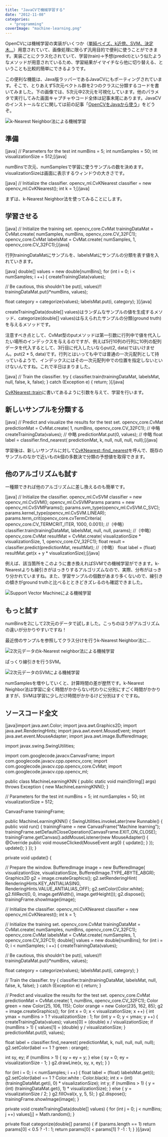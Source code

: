 ```yaml
---
title: "JavaCVで機械学習する"
date: "2012-11-08"
categories: 
  - "programming"
coverImage: "machine-learning.png"
---
```


OpenCVには機械学習の実装がいくつか（[単純ベイズ、k近傍、SVM、決定木…](http://opencv.jp/opencv-2svn/cpp/ml_statistical_models.html)）用意されていて、画像処理に限らず汎用目的で便利に使うことができます。実装ごとにクラス化されていて、学習(train)→予想(predict)という似たようなメソッドが用意されているため、学習結果がイマイチなら他に切り替える、ということも比較的簡単にできるようです。

この便利な機能は、Java版ラッパーであるJavaCVにもポーティングされています。そこで、とりあえず5次元ベクトル群を2つのクラスに分類するコードを書いてみました。下の画像では、5次元中2次元を可視化しています。他のパラメタで実行してみた画面キャプチャやコード全体は記事末尾にあります。JavaCVのインストールなどに関しては前の記事「[OpenCVをJavaから使う](http://junkato.jp/ja/blog/2012/11/04/use-opencv-from-java/)」をどうぞ。

![](images/machine-learning.png "k-Nearest Neighbor法による機械学習")

## 準備

\[java\] // Parameters for the test int numBins = 5; int numSamples = 50; int visualizationSize = 512;\[/java\]

numBinsで次元、numSamplesで学習に使うサンプルの数を決めます。visualizationSizeは画面に表示するウィンドウの大きさです。

\[java\] // Initialize the classifier. opencv\_ml.CvKNearest classifier = new opencv\_ml.CvKNearest(); int k = 1;\[/java\]

まずは、k-Nearest Neighbor法を使ってみることにします。

## 学習させる

\[java\] // Initialize the training set. opencv\_core.CvMat trainingDataMat = CvMat.create( numSamples, numBins, opencv\_core.CV\_32FC1); opencv\_core.CvMat labelsMat = CvMat.create( numSamples, 1, opencv\_core.CV\_32FC1);\[/java\]

行列trainingDataMatにサンプルを、labelsMatにサンプルの分類を表す値を入れていきます。

\[java\] double\[\] values = new double\[numBins\]; for (int i = 0; i < numSamples; i ++) { createTrainingData(values);

// Be cautious, this shouldn't be put(i, values)!! trainingDataMat.put(i\*numBins, values);

float category = categorize(values); labelsMat.put(i, category); }\[/java\]

createTrainingData(double\[\] values)はランダムなサンプルの値を生成するメソッド、categorize(double\[\] values)は与えられたサンプルの分類(ground truth)を与えるメソッドです。

注意すべき点として、CvMat型のputメソッドは第一引数に行列中で値を代入したい場所のインデックスを与えるのですが、例えば5行10列の行列に10列の配列データを代入するとして、3行目に代入したいならput(2, data)ではいけません。put(2 \* 5, data)です。行列とはいっても中では普通の一次元配列として持っているようで、インデックスにはその一次元配列中での位置を指定しないといけないんですね。これで半日はまりました。

\[java\] // Train the classifier. try { classifier.train(trainingDataMat, labelsMat, null, false, k, false); } catch (Exception e) { return; }\[/java\]

[CvKNearest::train](http://opencv.jp/opencv-2svn/cpp/ml_k_nearest_neighbors.html#cvknearest-train)に書いてあるように引数を与えて、学習を行います。

## 新しいサンプルを分類する

\[java\] // Predict and visualize the results for the test set. opencv\_core.CvMat predictionMat = CvMat.create( 1, numBins, opencv\_core.CV\_32FC1); // 中略 createTrainingData(values); // 中略 predictionMat.put(0, values); // 中略 float label = classifier.find\_nearest( predictionMat, k, null, null, null, null);\[/java\]

学習後は、新しいサンプルに対して[CvKNearest::find\_nearest](http://opencv.jp/opencv-2svn/cpp/ml_k_nearest_neighbors.html#cvknearest-find-nearest)を呼んで、既存のサンプルのなかで近いものk個の多数決で分類の予想値を取得できます。

## 他のアルゴリズムも試す

一種類できれば他のアルゴリズムに差し換えるのも簡単です。

\[java\] // Initialize the classifier. opencv\_ml.CvSVM classifier = new opencv\_ml.CvSVM(); opencv\_ml.CvSVMParams params = new opencv\_ml.CvSVMParams(); params.svm\_type(opencv\_ml.CvSVM.C\_SVC); params.kernel\_type(opencv\_ml.CvSVM.LINEAR); params.term\_crit(opencv\_core.cvTermCriteria( opencv\_core.CV\_TERMCRIT\_ITER, 1000, 0.001)); //（中略） classifier.train(trainingDataMat, labelsMat, null, null, params); //（中略） opencv\_core.CvMat resultMat = CvMat.create( visualizationSize \* visualizationSize, 1, opencv\_core.CV\_32FC1); float result = classifier.predict(predictionMat, resultMat); //（中略） float label = (float) resultMat.get(x + y \* visualizationSize);\[/java\]

例えば、該当箇所をこのように書き換えればSVMでの機械学習ができます。k-Nearestよりも線引きがはっきりするアルゴリズムなので、実際、分布がはっきり分かれていますね。また、学習サンプルの個数があまり多くないので、線引きの傾きがground truthと比べるとときどきズレるのも確認できました。

![](images/machine-learning-svm.png "Support Vector Machineによる機械学習")

## もっと試す

numBinsを2にして2次元のデータで試しました。こっちのほうがアルゴリズムの違いが分かりやすいですね！

最近傍のサンプルを参照してクラス分けを行うk-Nearest Neighbor法に…

![](images/machine-learning-2d100bins.png "2次元データのk-Nearest neighbor法による機械学習")

ぱっくり線引きを行うSVM。

![](images/machine-learning-svm-2d100bins.png "2次元データのSVMによる機械学習")

numSamplesを増やしていくと、計算時間の差が歴然です。k-Nearest Neighbor法は学習に全く時間がかからない代わりに分別にすごく時間がかかりますが、SVMは学習に少しだけ時間がかかるけど分別はすぐですね。

## ソースコード全文

\[java\]import java.awt.Color; import java.awt.Graphics2D; import java.awt.RenderingHints; import java.awt.event.MouseEvent; import java.awt.event.MouseAdapter; import java.awt.image.BufferedImage;

import javax.swing.SwingUtilities;

import com.googlecode.javacv.CanvasFrame; import com.googlecode.javacv.cpp.opencv\_core; import com.googlecode.javacv.cpp.opencv\_core.CvMat; import com.googlecode.javacv.cpp.opencv\_ml;

public class MachineLearningKNN { public static void main(String\[\] args) throws Exception { new MachineLearningKNN(); }

// Parameters for the test int numBins = 5; int numSamples = 50; int visualizationSize = 512;

CanvasFrame trainingFrame;

public MachineLearningKNN() { SwingUtilities.invokeLater(new Runnable() { public void run() { trainingFrame = new CanvasFrame("Machine learning"); trainingFrame.setDefaultCloseOperation(CanvasFrame.EXIT\_ON\_CLOSE); trainingFrame.getCanvas().addMouseListener(new MouseAdapter() { @Override public void mouseClicked(MouseEvent arg0) { update(); } }); update(); } }); }

private void update() {

// Prepare the window. BufferedImage image = new BufferedImage( visualizationSize, visualizationSize, BufferedImage.TYPE\_4BYTE\_ABGR); Graphics2D g2 = image.createGraphics(); g2.setRenderingHint( RenderingHints.KEY\_ANTIALIASING, RenderingHints.VALUE\_ANTIALIAS\_OFF); g2.setColor(Color.white); g2.fillRect(0, 0, image.getWidth(), image.getHeight()); g2.dispose(); trainingFrame.showImage(image);

// Initialize the classifier. opencv\_ml.CvKNearest classifier = new opencv\_ml.CvKNearest(); int k = 1;

// Initialize the training set. opencv\_core.CvMat trainingDataMat = CvMat.create( numSamples, numBins, opencv\_core.CV\_32FC1); opencv\_core.CvMat labelsMat = CvMat.create( numSamples, 1, opencv\_core.CV\_32FC1); double\[\] values = new double\[numBins\]; for (int i = 0; i < numSamples; i ++) { createTrainingData(values);

// Be cautious, this shouldn't be put(i, values)!! trainingDataMat.put(i\*numBins, values);

float category = categorize(values); labelsMat.put(i, category); }

// Train the classifier. try { classifier.train(trainingDataMat, labelsMat, null, false, k, false); } catch (Exception e) { return; }

// Predict and visualize the results for the test set. opencv\_core.CvMat predictionMat = CvMat.create( 1, numBins, opencv\_core.CV\_32FC1); Color green = new Color(25, 106, 115); Color orange = new Color(235, 162, 85); g2 = image.createGraphics(); for (int x = 0; x < visualizationSize; x ++) { int ymax = numBins > 1 ? visualizationSize : 1; for (int y = 0; y < ymax; y ++) { createTrainingData(values); values\[0\] = (double) x / visualizationSize; if (numBins > 1) { values\[1\] = (double) y / visualizationSize; } predictionMat.put(0, values);

float label = classifier.find\_nearest( predictionMat, k, null, null, null, null); g2.setColor(label == 1 ? green : orange);

int sy, ey; if (numBins > 1) { sy = ey = y; } else { sy = 0; ey = visualizationSize - 1; } g2.drawLine(x, sy, x, ey); } }

for (int i = 0; i < numSamples; i ++) { float label = (float) labelsMat.get(i); g2.setColor(label == 1 ? Color.white : Color.black); int x = (int) (trainingDataMat.get(i, 0) \* visualizationSize); int y; if (numBins > 1) { y = (int) (trainingDataMat.get(i, 1) \* visualizationSize); } else { y = visualizationSize / 2; } g2.fillOval(x, y, 5, 5); } g2.dispose(); trainingFrame.showImage(image); }

private void createTrainingData(double\[\] values) { for (int j = 0; j < numBins; j ++) values\[j\] = Math.random(); }

private float categorize(double\[\] params) { if (params.length == 1) return params\[0\] < 0.5 ? -1 : 1; return params\[0\] < params\[1\] ? -1 : 1; } }\[/java\]
